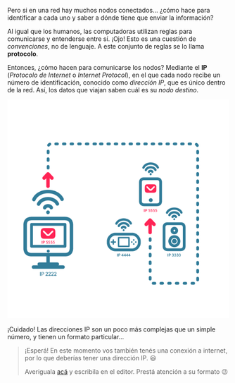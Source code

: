 Pero si en una red hay muchos nodos conectados... ¿cómo hace para identificar a cada uno y saber a dónde tiene que enviar la información?

Al igual que los humanos, las computadoras utilizan reglas para comunicarse y entenderse entre sí. ¡Ojo! Esto es una cuestión de _convenciones_, no de lenguaje. A este conjunto de reglas se lo llama **protocolo**.

Entonces, ¿cómo hacen para comunicarse los nodos? Mediante el **IP** (_Protocolo de Internet_ o _Internet Protocol_), en el que cada nodo recibe un número de identificación, conocido como _dirección IP_, que es único dentro de la red. Así, los datos que viajan saben cuál es su _nodo destino_. 

<center>
<img src="https://raw.githubusercontent.com/MumukiProject/mumuki-guia-text-redes-e-internet/master/images/ej6-01_1524150945025.png" alt="ej6-01_1524150945025.png" width="600px" height="auto">
</center>

¡Cuidado! Las direcciones IP son un poco más complejas que un simple número, y tienen un formato particular...

> ¡Esperá! En este momento vos también tenés una conexión a internet, por lo que deberías tener una dirección IP. :smiley:
>
> Averiguala [acá](http://www.cualesmiip.com/) y escribila en el editor. Prestá atención a su formato :wink:
